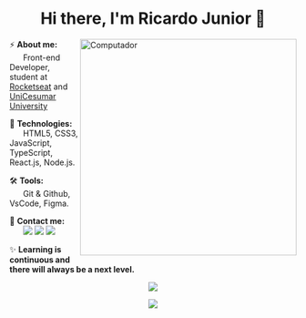<h1 align="center"> Hi there, I'm Ricardo Junior 👋 </h1> 

<img src="https://raw.githubusercontent.com/MicaelliMedeiros/micaellimedeiros/master/image/computer-illustration.png" min-width="380px" max-width="380px" width="380px" align="right" alt="Computador">

<p align="left">
  ⚡ <strong>About me:</strong>
  <br>
  &nbsp;&nbsp;&nbsp;&nbsp;&nbsp;&nbsp;Front-end Developer, student at <a href="https://www.rockeseat.com.br/">Rocketseat</a> and <a href="https://www.unicesumar.edu.br/english/">UniCesumar University</a>
</p>

<p align="left">
  🚀 <strong>Technologies:</strong>
  <br>
  &nbsp;&nbsp;&nbsp;&nbsp;&nbsp;&nbsp;HTML5, CSS3, JavaScript, TypeScript, React.js, Node.js.
</p>

<p align="left">
  🛠 <strong>Tools:</strong>
  <br>
  &nbsp;&nbsp;&nbsp;&nbsp;&nbsp;&nbsp;Git & Github, VsCode, Figma.
</p>

<p align="left">
  💌 <strong>Contact me:</strong>
  <br>
  &nbsp;&nbsp;&nbsp;&nbsp;&nbsp;&nbsp;<a href="mailto:ricardodev10@yahoo.com"><img src="https://img.shields.io/badge/Email-282A36?style=for-the-badge&logo=yahoo&logoColor=white"/></a> <a href="https://www.linkedin.com/in/ricardodev10/"><img src="https://img.shields.io/badge/LinkedIn-282A36?style=for-the-badge&logo=linkedin&logoColor=white"/></a> <a href="https://api.whatsapp.com/send/?phone=%2B5531986161040&text&app_absent=0"><img src="https://img.shields.io/badge/WhatsApp-282A36?style=for-the-badge&logo=whatsapp&logoColor=white"/></a>
</p>

<p align="left">
  ✨ <strong>Learning is continuous and there will always be a next level.</strong>
</p>
  
<p align="center">
  <a href="https://skillicons.dev"><img src="https://skillicons.dev/icons?i=html,css,js,typescript,react,nodejs,git,github,vscode,figma"/></a>
</p>
  
<p align="center">
  <img src="https://komarev.com/ghpvc/?username=ricardodev10&color=006bed"/>
</p>
